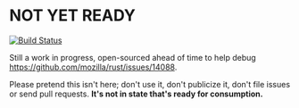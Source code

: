# NOT YET READY

[![Build Status](https://travis-ci.org/Valloric/nailgun.svg?branch=master)](https://travis-ci.org/Valloric/nailgun)

Still a work in progress, open-sourced ahead of time to help debug
https://github.com/mozilla/rust/issues/14088.

Please pretend this isn't here; don't use it, don't publicize it, don't file
issues or send pull requests. **It's not in state that's ready for
consumption.**
